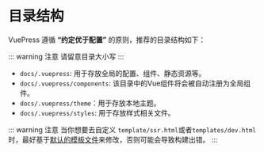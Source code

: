 # 目录结构

VuePress 遵循 **“约定优于配置”** 的原则，推荐的目录结构如下：

::: warning 注意
请留意目录大小写
:::

- `docs/.vuepress`: 用于存放全局的配置、组件、静态资源等。
- `docs/.vuepress/components`: 该目录中的Vue组件将会被自动注册为全局组件。
- `docs/.vuepress/theme`：用于存放本地主题。
- `docs/.vuepress/styles`: 用于存放样式相关文件。

::: warning 注意
当你想要去自定义 `template/ssr.html`或者`templates/dev.html`时，最好基于[默认的模板文件](https://github.com/vuejs/vuepress/blob/master/packages/%40vuepress/core/lib/app/index.dev.html)来修改，否则可能会导致构建出错。
:::
